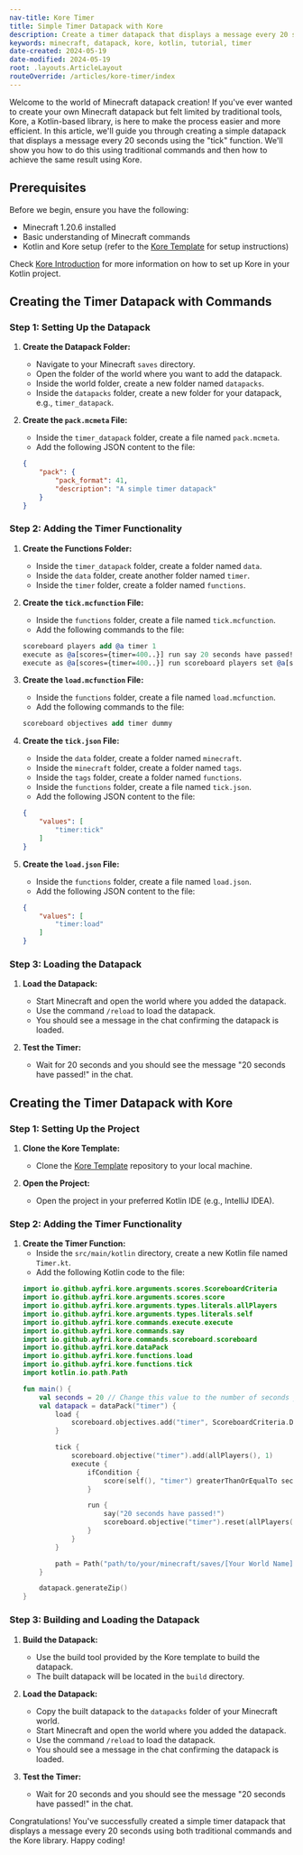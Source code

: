 ```yaml
---
nav-title: Kore Timer
title: Simple Timer Datapack with Kore
description: Create a timer datapack that displays a message every 20 seconds using the Kore library for Minecraft.
keywords: minecraft, datapack, kore, kotlin, tutorial, timer
date-created: 2024-05-19
date-modified: 2024-05-19
root: .layouts.ArticleLayout
routeOverride: /articles/kore-timer/index
---
```


Welcome to the world of Minecraft datapack creation! If you've ever wanted to create your own Minecraft datapack but felt limited by
traditional tools, Kore, a Kotlin-based library, is here to make the process easier and more efficient. In this article, we'll guide you
through creating a simple datapack that displays a message every 20 seconds using the "tick" function. We'll show you how to do this using
traditional commands and then how to achieve the same result using Kore.

## Prerequisites

Before we begin, ensure you have the following:

- Minecraft 1.20.6 installed
- Basic understanding of Minecraft commands
- Kotlin and Kore setup (refer to the [Kore Template](https://github.com/Ayfri/Kore-Template) for setup instructions)

Check [Kore Introduction](https://ayfri.com/articles/kore-introduction/) for more information on how to set up Kore in your Kotlin project.

## Creating the Timer Datapack with Commands

### Step 1: Setting Up the Datapack

1. **Create the Datapack Folder:**
	- Navigate to your Minecraft `saves` directory.
	- Open the folder of the world where you want to add the datapack.
	- Inside the world folder, create a new folder named `datapacks`.
	- Inside the `datapacks` folder, create a new folder for your datapack, e.g., `timer_datapack`.

2. **Create the `pack.mcmeta` File:**
	- Inside the `timer_datapack` folder, create a file named `pack.mcmeta`.
	- Add the following JSON content to the file:
   ```json
   {
	   "pack": {
		   "pack_format": 41,
		   "description": "A simple timer datapack"
	   }
   }
   ```

### Step 2: Adding the Timer Functionality

1. **Create the Functions Folder:**
	- Inside the `timer_datapack` folder, create a folder named `data`.
	- Inside the `data` folder, create another folder named `timer`.
	- Inside the `timer` folder, create a folder named `functions`.

2. **Create the `tick.mcfunction` File:**
	- Inside the `functions` folder, create a file named `tick.mcfunction`.
	- Add the following commands to the file:
   ```llvm
   scoreboard players add @a timer 1
   execute as @a[scores={timer=400..}] run say 20 seconds have passed!
   execute as @a[scores={timer=400..}] run scoreboard players set @a[scores={timer=400..}] timer 0
   ```

3. **Create the `load.mcfunction` File:**
	- Inside the `functions` folder, create a file named `load.mcfunction`.
	- Add the following commands to the file:
   ```llvm
   scoreboard objectives add timer dummy
   ```

4. **Create the `tick.json` File:**
	- Inside the `data` folder, create a folder named `minecraft`.
	- Inside the `minecraft` folder, create a folder named `tags`.
	- Inside the `tags` folder, create a folder named `functions`.
	- Inside the `functions` folder, create a file named `tick.json`.
	- Add the following JSON content to the file:
   ```json
   {
	   "values": [
		   "timer:tick"
	   ]
   }
   ```

5. **Create the `load.json` File:**
	- Inside the `functions` folder, create a file named `load.json`.
	- Add the following JSON content to the file:
   ```json
   {
	   "values": [
		   "timer:load"
	   ]
   }
   ```

### Step 3: Loading the Datapack

1. **Load the Datapack:**
	- Start Minecraft and open the world where you added the datapack.
	- Use the command `/reload` to load the datapack.
	- You should see a message in the chat confirming the datapack is loaded.

2. **Test the Timer:**
	- Wait for 20 seconds and you should see the message "20 seconds have passed!" in the chat.

## Creating the Timer Datapack with Kore

### Step 1: Setting Up the Project

1. **Clone the Kore Template:**
	- Clone the [Kore Template](https://github.com/Ayfri/Kore-Template) repository to your local machine.

2. **Open the Project:**
	- Open the project in your preferred Kotlin IDE (e.g., IntelliJ IDEA).

### Step 2: Adding the Timer Functionality

1. **Create the Timer Function:**
	- Inside the `src/main/kotlin` directory, create a new Kotlin file named `Timer.kt`.
	- Add the following Kotlin code to the file:
   ```kotlin
   import io.github.ayfri.kore.arguments.scores.ScoreboardCriteria
   import io.github.ayfri.kore.arguments.scores.score
   import io.github.ayfri.kore.arguments.types.literals.allPlayers
   import io.github.ayfri.kore.arguments.types.literals.self
   import io.github.ayfri.kore.commands.execute.execute
   import io.github.ayfri.kore.commands.say
   import io.github.ayfri.kore.commands.scoreboard.scoreboard
   import io.github.ayfri.kore.dataPack
   import io.github.ayfri.kore.functions.load
   import io.github.ayfri.kore.functions.tick
   import kotlin.io.path.Path

   fun main() {
	   val seconds = 20 // Change this value to the number of seconds you want to wait before the message is sent.
	   val datapack = dataPack("timer") {
		   load {
			   scoreboard.objectives.add("timer", ScoreboardCriteria.DUMMY)
		   }

		   tick {
			   scoreboard.objective("timer").add(allPlayers(), 1)
			   execute {
				   ifCondition {
					   score(self(), "timer") greaterThanOrEqualTo seconds * 20
				   }

				   run {
					   say("20 seconds have passed!")
					   scoreboard.objective("timer").reset(allPlayers())
				   }
			   }
		   }

		   path = Path("path/to/your/minecraft/saves/[Your World Name]/datapacks")
	   }

	   datapack.generateZip()
   }
   ```

### Step 3: Building and Loading the Datapack

1. **Build the Datapack:**
	- Use the build tool provided by the Kore template to build the datapack.
	- The built datapack will be located in the `build` directory.

2. **Load the Datapack:**
	- Copy the built datapack to the `datapacks` folder of your Minecraft world.
	- Start Minecraft and open the world where you added the datapack.
	- Use the command `/reload` to load the datapack.
	- You should see a message in the chat confirming the datapack is loaded.

3. **Test the Timer:**
	- Wait for 20 seconds and you should see the message "20 seconds have passed!" in the chat.

Congratulations! You've successfully created a simple timer datapack that displays a message every 20 seconds using both traditional
commands and the Kore library. Happy coding!
